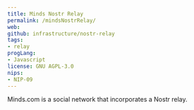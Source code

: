 ```yaml
---
title: Minds Nostr Relay
permalink: /mindsNostrRelay/
web: 
github: infrastructure/nostr-relay
tags:
- relay
progLang: 
- Javascript
license: GNU AGPL-3.0
nips:
- NIP-09 
---
```


Minds.com is a social network that incorporates a Nostr relay.